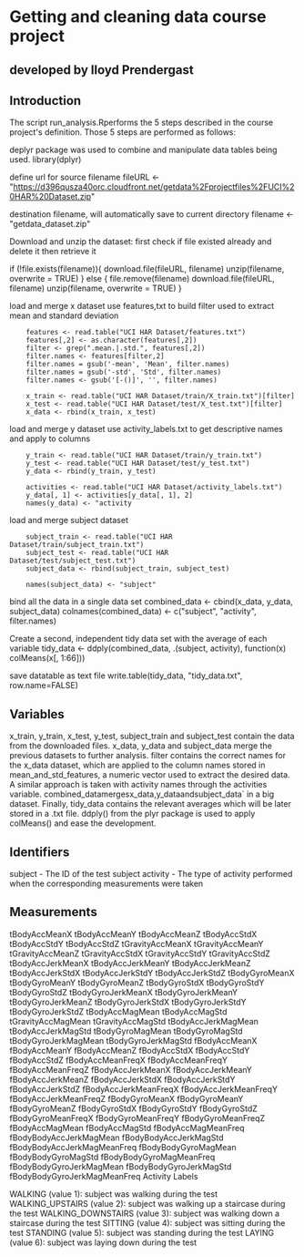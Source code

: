 # Getting and cleaning data course project
## developed by lloyd Prendergast

## Introduction

The script run_analysis.Rperforms the 5 steps described in the course project's definition. 
Those 5 steps are performed as follows:

deplyr package was used to combine and manipulate data tables being used.
library(dplyr)

define url for source filename
fileURL <- "https://d396qusza40orc.cloudfront.net/getdata%2Fprojectfiles%2FUCI%20HAR%20Dataset.zip"

destination filename, will automatically save to current directory 
filename <- "getdata_dataset.zip"

Download and unzip the dataset:
 first check if file existed already and delete it then retrieve it

if (!file.exists(filename)){
		download.file(fileURL, filename) 
		unzip(filename, overwrite = TRUE)
}
else { 
		file.remove(filename)
		download.file(fileURL, filename)
		unzip(filename, overwrite = TRUE) 
}

load and merge x dataset use features,txt to build filter used to 
extract mean and standard deviation

		features <- read.table("UCI HAR Dataset/features.txt") 
		features[,2] <- as.character(features[,2]) 
		filter <- grep(".mean.|.std.", features[,2]) 
		filter.names <- features[filter,2] 
		filter.names = gsub('-mean', 'Mean', filter.names) 
		filter.names = gsub('-std', 'Std', filter.names) 
		filter.names <- gsub('[-()]', '', filter.names)

		x_train <- read.table("UCI HAR Dataset/train/X_train.txt")[filter] 
		x_test <- read.table("UCI HAR Dataset/test/X_test.txt")[filter] 
		x_data <- rbind(x_train, x_test)

load and merge y dataset use activity_labels.txt to get descriptive names and apply to columns

		y_train <- read.table("UCI HAR Dataset/train/y_train.txt") 
		y_test <- read.table("UCI HAR Dataset/test/y_test.txt") 
		y_data <- rbind(y_train, y_test)

		activities <- read.table("UCI HAR Dataset/activity_labels.txt") 
		y_data[, 1] <- activities[y_data[, 1], 2] 
		names(y_data) <- "activity

load and merge subject dataset

		subject_train <- read.table("UCI HAR Dataset/train/subject_train.txt") 
		subject_test <- read.table("UCI HAR Dataset/test/subject_test.txt") 
		subject_data <- rbind(subject_train, subject_test)

		names(subject_data) <- "subject"

bind all the data in a single data set
		combined_data <- cbind(x_data, y_data, subject_data) 
		colnames(combined_data) <- c("subject", "activity", filter.names)

Create a second, independent tidy data set with the average of each variable 
		tidy_data <- ddply(combined_data, .(subject, activity), function(x) colMeans(x[, 1:66]))

save datatable as text file 
		write.table(tidy_data, "tidy_data.txt", row.name=FALSE)

## Variables

x_train, y_train, x_test, y_test, subject_train and subject_test contain the data from the downloaded files.
x_data, y_data and subject_data merge the previous datasets to further analysis.
filter contains the correct names for the x_data dataset, which are applied to the column names stored in mean_and_std_features, a numeric vector used to extract the desired data.
A similar approach is taken with activity names through the activities variable.
combined_datamergesx_data,y_dataandsubject_data` in a big dataset.
Finally, tidy_data contains the relevant averages which will be later stored in a .txt file. ddply() from the plyr package is used to apply colMeans() and ease the development.


## Identifiers

subject - The ID of the test subject
activity - The type of activity performed when the corresponding measurements were taken


## Measurements

tBodyAccMeanX
tBodyAccMeanY
tBodyAccMeanZ
tBodyAccStdX
tBodyAccStdY
tBodyAccStdZ
tGravityAccMeanX
tGravityAccMeanY
tGravityAccMeanZ
tGravityAccStdX
tGravityAccStdY
tGravityAccStdZ
tBodyAccJerkMeanX
tBodyAccJerkMeanY
tBodyAccJerkMeanZ
tBodyAccJerkStdX
tBodyAccJerkStdY
tBodyAccJerkStdZ
tBodyGyroMeanX
tBodyGyroMeanY
tBodyGyroMeanZ
tBodyGyroStdX
tBodyGyroStdY
tBodyGyroStdZ
tBodyGyroJerkMeanX
tBodyGyroJerkMeanY
tBodyGyroJerkMeanZ
tBodyGyroJerkStdX
tBodyGyroJerkStdY
tBodyGyroJerkStdZ
tBodyAccMagMean
tBodyAccMagStd
tGravityAccMagMean
tGravityAccMagStd
tBodyAccJerkMagMean
tBodyAccJerkMagStd
tBodyGyroMagMean
tBodyGyroMagStd
tBodyGyroJerkMagMean
tBodyGyroJerkMagStd
fBodyAccMeanX
fBodyAccMeanY
fBodyAccMeanZ
fBodyAccStdX
fBodyAccStdY
fBodyAccStdZ
fBodyAccMeanFreqX
fBodyAccMeanFreqY
fBodyAccMeanFreqZ
fBodyAccJerkMeanX
fBodyAccJerkMeanY
fBodyAccJerkMeanZ
fBodyAccJerkStdX
fBodyAccJerkStdY
fBodyAccJerkStdZ
fBodyAccJerkMeanFreqX
fBodyAccJerkMeanFreqY
fBodyAccJerkMeanFreqZ
fBodyGyroMeanX
fBodyGyroMeanY
fBodyGyroMeanZ
fBodyGyroStdX
fBodyGyroStdY
fBodyGyroStdZ
fBodyGyroMeanFreqX
fBodyGyroMeanFreqY
fBodyGyroMeanFreqZ
fBodyAccMagMean
fBodyAccMagStd
fBodyAccMagMeanFreq
fBodyBodyAccJerkMagMean
fBodyBodyAccJerkMagStd
fBodyBodyAccJerkMagMeanFreq
fBodyBodyGyroMagMean
fBodyBodyGyroMagStd
fBodyBodyGyroMagMeanFreq
fBodyBodyGyroJerkMagMean
fBodyBodyGyroJerkMagStd
fBodyBodyGyroJerkMagMeanFreq
Activity Labels

WALKING (value 1): subject was walking during the test
WALKING_UPSTAIRS (value 2): subject was walking up a staircase during the test
WALKING_DOWNSTAIRS (value 3): subject was walking down a staircase during the test
SITTING (value 4): subject was sitting during the test
STANDING (value 5): subject was standing during the test
LAYING (value 6): subject was laying down during the test
